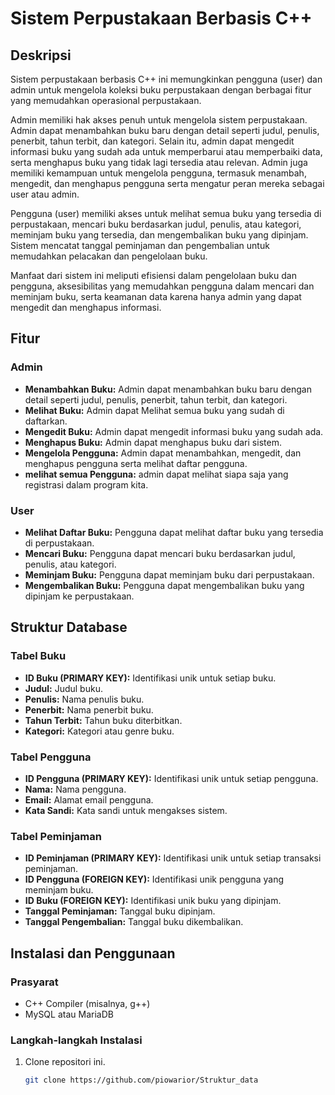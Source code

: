 # Sistem Perpustakaan Berbasis C++

## Deskripsi

Sistem perpustakaan berbasis C++ ini memungkinkan pengguna (user) dan admin untuk mengelola koleksi buku perpustakaan dengan berbagai fitur yang memudahkan operasional perpustakaan.

Admin memiliki hak akses penuh untuk mengelola sistem perpustakaan. Admin dapat menambahkan buku baru dengan detail seperti judul, penulis, penerbit, tahun terbit, dan kategori. Selain itu, admin dapat mengedit informasi buku yang sudah ada untuk memperbarui atau memperbaiki data, serta menghapus buku yang tidak lagi tersedia atau relevan. Admin juga memiliki kemampuan untuk mengelola pengguna, termasuk menambah, mengedit, dan menghapus pengguna serta mengatur peran mereka sebagai user atau admin.

Pengguna (user) memiliki akses untuk melihat semua buku yang tersedia di perpustakaan, mencari buku berdasarkan judul, penulis, atau kategori, meminjam buku yang tersedia, dan mengembalikan buku yang dipinjam. Sistem mencatat tanggal peminjaman dan pengembalian untuk memudahkan pelacakan dan pengelolaan buku.

Manfaat dari sistem ini meliputi efisiensi dalam pengelolaan buku dan pengguna, aksesibilitas yang memudahkan pengguna dalam mencari dan meminjam buku, serta keamanan data karena hanya admin yang dapat mengedit dan menghapus informasi.

## Fitur

### Admin
- **Menambahkan Buku:** Admin dapat menambahkan buku baru dengan detail seperti judul, penulis, penerbit, tahun terbit, dan kategori.
- **Melihat Buku:** Admin dapat Melihat semua buku yang sudah di daftarkan.
- **Mengedit Buku:** Admin dapat mengedit informasi buku yang sudah ada.
- **Menghapus Buku:** Admin dapat menghapus buku dari sistem.
- **Mengelola Pengguna:** Admin dapat menambahkan, mengedit, dan menghapus pengguna serta melihat daftar pengguna.
- **melihat semua Pengguna:** admin dapat melihat siapa saja yang registrasi dalam program kita.

### User
- **Melihat Daftar Buku:** Pengguna dapat melihat daftar buku yang tersedia di perpustakaan.
- **Mencari Buku:** Pengguna dapat mencari buku berdasarkan judul, penulis, atau kategori.
- **Meminjam Buku:** Pengguna dapat meminjam buku dari perpustakaan.
- **Mengembalikan Buku:** Pengguna dapat mengembalikan buku yang dipinjam ke perpustakaan.

## Struktur Database

### Tabel Buku
- **ID Buku (PRIMARY KEY):** Identifikasi unik untuk setiap buku.
- **Judul:** Judul buku.
- **Penulis:** Nama penulis buku.
- **Penerbit:** Nama penerbit buku.
- **Tahun Terbit:** Tahun buku diterbitkan.
- **Kategori:** Kategori atau genre buku.

### Tabel Pengguna
- **ID Pengguna (PRIMARY KEY):** Identifikasi unik untuk setiap pengguna.
- **Nama:** Nama pengguna.
- **Email:** Alamat email pengguna.
- **Kata Sandi:** Kata sandi untuk mengakses sistem.


### Tabel Peminjaman
- **ID Peminjaman (PRIMARY KEY):** Identifikasi unik untuk setiap transaksi peminjaman.
- **ID Pengguna (FOREIGN KEY):** Identifikasi unik pengguna yang meminjam buku.
- **ID Buku (FOREIGN KEY):** Identifikasi unik buku yang dipinjam.
- **Tanggal Peminjaman:** Tanggal buku dipinjam.
- **Tanggal Pengembalian:** Tanggal buku dikembalikan.

## Instalasi dan Penggunaan

### Prasyarat
- C++ Compiler (misalnya, g++)
- MySQL atau MariaDB

### Langkah-langkah Instalasi
1. Clone repositori ini.
   ```sh
   git clone https://github.com/piowarior/Struktur_data
